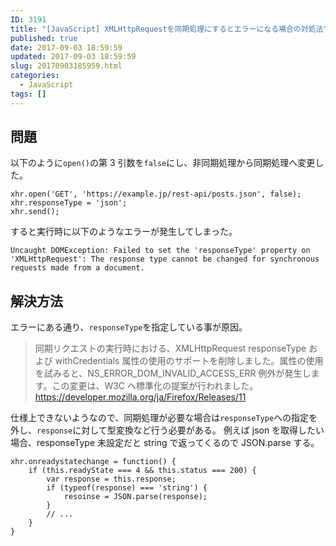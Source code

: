 ```yaml
---
ID: 3191
title: "[JavaScript] XMLHttpRequestを同期処理にするとエラーになる場合の対処法"
published: true
date: 2017-09-03 18:59:59
updated: 2017-09-03 18:59:59
slug: 20170903185959.html
categories:
  - JavaScript
tags: []
---
```


## 問題

以下のように`open()`の第 3 引数を`false`にし、非同期処理から同期処理へ変更した。

```language-javascript
xhr.open('GET', 'https://example.jp/rest-api/posts.json', false);
xhr.responseType = 'json';
xhr.send();
```

すると実行時に以下のようなエラーが発生してしまった。

```
Uncaught DOMException: Failed to set the 'responseType' property on 'XMLHttpRequest': The response type cannot be changed for synchronous requests made from a document.
```

## 解決方法

エラーにある通り、`responseType`を指定している事が原因。

> 同期リクエストの実行時における、XMLHttpRequest responseType および withCredentials 属性の使用のサポートを削除しました。属性の使用を試みると、NS_ERROR_DOM_INVALID_ACCESS_ERR 例外が発生します。この変更は、W3C へ標準化の提案が行われました。
> https://developer.mozilla.org/ja/Firefox/Releases/11

仕様上できないようなので、同期処理が必要な場合は`responseType`への指定を外し、`response`に対して型変換など行う必要がある。
例えば json を取得したい場合、responseType 未設定だと string で返ってくるので JSON.parse する。

```language-javascript
xhr.onreadystatechange = function() {
    if (this.readyState === 4 && this.status === 200) {
        var response = this.response;
        if (typeof(response) === 'string') {
            resoinse = JSON.parse(response);
        }
        // ...
    }
}
```
